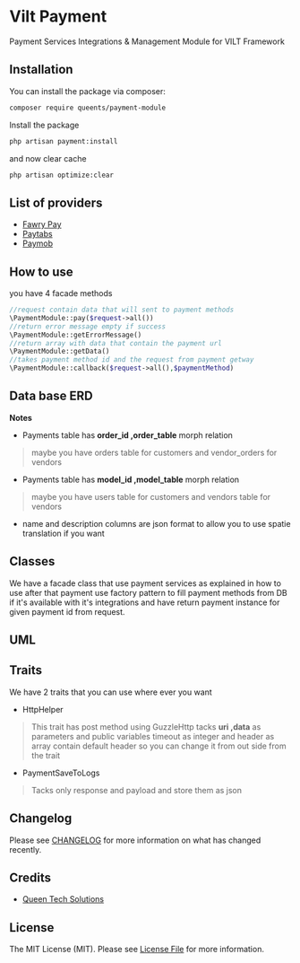 # Vilt Payment

Payment Services Integrations & Management Module for VILT Framework

## Installation

You can install the package via composer:

```bash
composer require queents/payment-module
```

Install the package

```bash
php artisan payment:install
```

and now clear cache

```bash
php artisan optimize:clear
```

##  List of providers

- [Fawry Pay](https://fawry.com/)
- [Paytabs](https://site.paytabs.com/en)
- [Paymob](https://paymob.com/)

## How to use

you have 4 facade methods
```php
//request contain data that will sent to payment methods
\PaymentModule::pay($request->all())
//return error message empty if success
\PaymentModule::getErrorMessage()
//return array with data that contain the payment url
\PaymentModule::getData()
//takes payment method id and the request from payment getway
\PaymentModule::callback($request->all(),$paymentMethod)
```
## Data base ERD

**Notes**
- Payments table has **order_id ,order_table** morph relation
> maybe you have orders table for customers and vendor_orders for vendors
- Payments table has **model_id ,model_table** morph relation
> maybe you have users table for customers and vendors table for vendors
- name and description columns are json format to allow you to use spatie translation if you want

## Classes
We have a facade class that use payment services as explained in how to use  after that payment use factory pattern to fill payment methods from DB if it's available with it's integrations and have return payment instance for given payment id from request.

## UML


## Traits
We have 2 traits that you can use where ever you want
- HttpHelper
> This trait has post method using GuzzleHttp tacks **uri ,data** as parameters and public variables timeout as integer and header as array contain default header  so you can change it from out side from the trait
- PaymentSaveToLogs
> Tacks only response and payload and store them as json

## Changelog

Please see [CHANGELOG](CHANGELOG.md) for more information on what has changed recently.

## Credits

- [Queen Tech Solutions](https://github.com/queents)

## License

The MIT License (MIT). Please see [License File](LICENSE.md) for more information.
